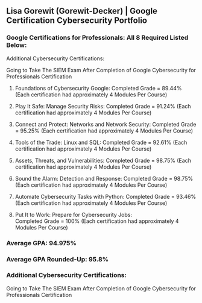 ## Lisa Gorewit (Gorewit-Decker) | Google Certification Cybersecurity Portfolio
### Google Certifications for Professionals: All 8 Required Listed Below:
Additional Cybersecurity Certifications:

Going to Take The SIEM Exam After Completion of Google Cybersecurity for Professionals Certification

1. Foundations of Cybersecurity Google: 
Completed Grade = 89.44% (Each certification had approximately 4 Modules Per Course)

2. Play It Safe: Manage Security Risks: 
Completed Grade = 91.24% (Each certification had approximately 4 Modules Per Course)

3. Connect and Protect: Networks and Network Security:
   Completed Grade = 95.25% (Each certification had approximately 4 Modules Per Course)

5. Tools of the Trade: Linux and SQL: 
Completed Grade = 92.61% (Each certification had approximately 4 Modules Per Course)

6. Assets, Threats, and Vulnerabilities:
Completed  Grade = 98.75% (Each certification had approximately 4 Modules Per Course)

7. Sound the Alarm: Detection and Response: 
Completed Grade = 98.75% (Each certification had approximately 4 Modules Per Course)

8. Automate Cybersecurity Tasks with Python: 
Completed Grade = 93.46% (Each certification had approximately 4 Modules Per Course)

10. Put It to Work: Prepare for Cybersecurity Jobs:   
Completed Grade = 100% (Each certification had approximately 4 Modules Per Course)

### Average GPA: 94.975% 
### Average GPA Rounded-Up: 95.8%

### Additional Cybersecurity Certifications:
Going to Take The SIEM Exam After Completion of Google Cybersecurity for Professionals Certification
